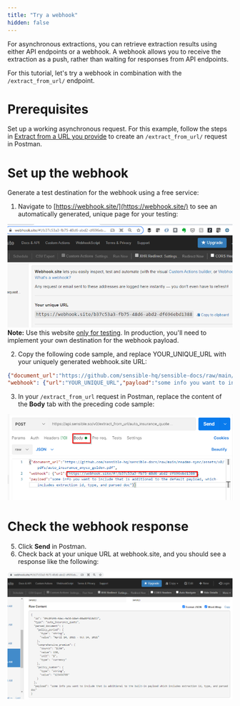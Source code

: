 ```yaml
---
title: "Try a webhook"
hidden: false
---
```


For asynchronous extractions, you can retrieve extraction results using either API endpoints or a webhook.  A webhook allows you to receive the extraction as a push, rather than waiting for responses from API endpoints.  

For this tutorial, let's try a webhook in combination with the `/extract_from_url/` endpoint.

Prerequisites
====

Set up a working asynchronous request. For this example, follow the steps in [Extract from a URL you provide](doc:api-tutorial-async#section-extract-from-a-url-you-provide ) to create an `/extract_from_url/` request in Postman.


Set up the webhook
====

Generate a test destination for the webhook using a free service: 

1. Navigate to [https://webhook.site/](https://webhook.site/) to see an automatically generated, unique page for your testing:

![](https://raw.githubusercontent.com/sensible-hq/sensible-docs/main/readme-sync/assets/v0/images/api_quickstart_webhook_1.png)
**Note:** Use this website [only for testing](https://webhook.site/terms). In production, you'll need to implement your own destination for the webhook payload.

2. Copy the following code sample, and replace YOUR_UNIQUE_URL with your uniquely generated webhook.site URL:

```json
{"document_url":"https://github.com/sensible-hq/sensible-docs/raw/main/readme-sync/assets/v0/pdfs/auto_insurance_anyco_golden.pdf",
"webhook": {"url":"YOUR_UNIQUE_URL","payload":"some info you want to include that is additional to the default payload, which includes extraction id, type, and parsed doc"}}
```

3. In your `/extract_from_url` request in Postman, replace the content of  the **Body** tab with the preceding code sample:

![](https://raw.githubusercontent.com/sensible-hq/sensible-docs/main/readme-sync/assets/v0/images/api_quickstart_webhook_2.png)

Check the webhook response
====

5. Click **Send** in Postman.
6. Check back at your unique URL at webhook.site, and you should see a response like the following: 

![](https://raw.githubusercontent.com/sensible-hq/sensible-docs/main/readme-sync/assets/v0/images/api_quickstart_webhook_3.png)
